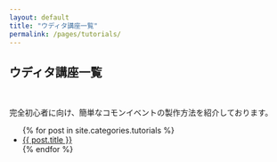 ```yaml
---
layout: default
title: "ウディタ講座一覧"
permalink: /pages/tutorials/
---
```


<p><h2>ウディタ講座一覧</h2></p>

<br>

完全初心者に向け、簡単なコモンイベントの製作方法を紹介しております。

<ul>
  {% for post in site.categories.tutorials %}
    <li><a href="{{ site.baseurl }}{{ post.url }}">{{ post.title }}</a></li>
  {% endfor %}
</ul>
